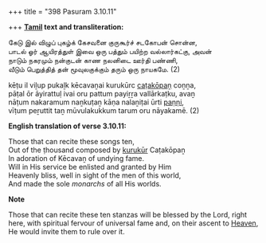 +++
title = "398 Pasuram 3.10.11"

+++
**[Tamil](/definition/tamil#history "show Tamil definitions") text and transliteration:**

கேடு இல் விழுப் புகழ்க் கேசவனை குருகூர்ச் சடகோபன் சொன்ன,  
பாடல் ஓர் ஆயிரத்துள் இவை ஒரு பத்தும் பயிற்ற வல்லார்கட்கு, அவன்  
நாடும் நகரமும் நன்குடன் காண நலனிடை ஊர்தி பண்ணி,  
வீடும் பெறுத்தித் தன் மூவுலகுக்கும் தரும் ஒரு நாயகமே. (2)

kēṭu il viḻup pukaḻk kēcavaṉai kurukūrc [caṭakōpaṉ](/definition/catakopan#vaishnavism "show caṭakōpaṉ definitions") coṉṉa,  
pāṭal ōr āyirattuḷ ivai oru pattum payiṟṟa vallārkaṭku, avaṉ  
nāṭum nakaramum naṉkuṭaṉ kāṇa nalaṉiṭai ūrti [paṇṇi](/definition/paṇṇi#history "show paṇṇi definitions"),  
vīṭum peṟuttit taṉ mūvulakukkum tarum oru nāyakamē. (2)

**English translation of verse 3.10.11:**

Those that can recite these songs ten,  
Out of the ṭhousand composed by [kurukūr](/definition/kurukur#vaishnavism "show kurukūr definitions") Caṭakōpaṉ  
In adoration of Kēcavaṉ of undying fame.  
Will in His service be enlisted and granted by Him  
Heavenly bliss, well in sight of the men of this world,  
And made the sole *monarchs* of all His worlds.

**Note**

Those that can recite these ten stanzas will be blessed by the Lord, right here, with spiritual fervour of universal fame and, on their ascent to [Heaven](/definition/heaven#history "show Heaven definitions"), He would invite them to rule over it.


